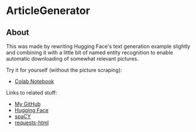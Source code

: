 # ArticleGenerator

<h2 class="content-subhead">About</h2>
            <p>
                This was made by rewriting Hugging Face's text generation example slightly and combining it with a little bit of named entity recognition to enable automatic downloading of somewhat relevant pictures.
            </p>
               <div id="navigation">
                <p>Try it for yourself (without the picture scraping):</p>
                <ul>
                    <li><a href="https://colab.research.google.com/drive/1Buw6ZusG66KELc3c_oLElx5YQ_eMsrTN">Colab Notebook</a></li>
                </ul>
              </div>
              <div id="navigation">
                <p>Links to related stuff:</p>
                <ul>
                    <li><a href="https://github.com/rpersson0">My GitHub</a></li>
                    <li><a href="https://huggingface.co/">Hugging Face</a></li>
                    <li><a href="https://spacy.io/">spaCY</a></li>
                    <li><a href="https://github.com/psf/requests-html">requests-html</a></li>
                </ul>
              </div>
  
